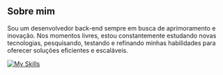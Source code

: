 ## Sobre mim
Sou um desenvolvedor back-end sempre em busca de aprimoramento e inovação. Nos momentos livres, estou constantemente estudando novas tecnologias, pesquisando, testando e refinando minhas habilidades para oferecer soluções eficientes e escaláveis.

[![My Skills](https://skillicons.dev/icons?i=c,cpp,cs,lua,py,vscode,linux,cmake,qt,git)](https://skillicons.dev)
